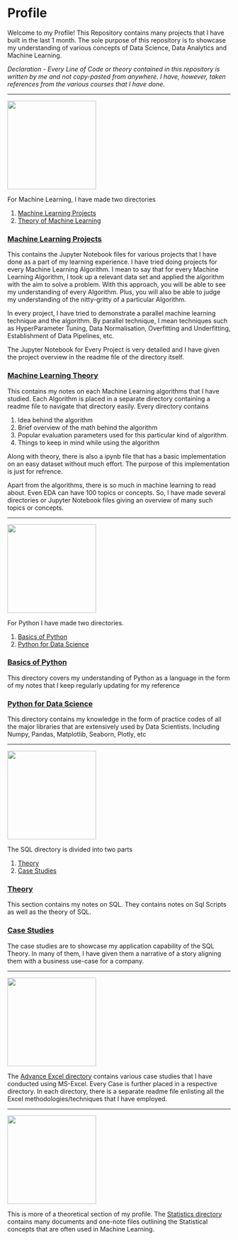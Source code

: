 # Profile
Welcome to my Profile!
This Repository contains many projects that I have built in the last 1 month. The sole purpose of this repository is to showcase my understanding of various concepts of Data Science, Data Analytics and Machine Learning.

*Declaration - Every Line of Code or theory contained in this repository is written by me and not copy-pasted from anywhere. I have, however, taken references from the various courses that I have done.*
***
<img src = https://github.com/SaharshSikaria/ProfileinBuilding/blob/main/Images/machine-banner.png height width = '200' height = '100'/>

For Machine Learning, I have made two directories
1. [Machine Learning Projects](ML%20Projects)
2. [Theory of Machine Learning](ML%20Theory)

### [Machine Learning Projects](ML%20Theory)
This contains the Jupyter Notebook files for various projects that I have done as a part of my learning experience. I have tried doing projects for every Machine Learning Algorithm. I mean to say that for every Machine Learning Algorithm, I took up a relevant data set and applied the algorithm with the aim to solve a problem. With this approach, you will be able to see my understanding of every Algorithm. Plus, you will also be able to judge my understanding of the nitty-gritty of a particular Algorithm.

In every project, I have tried to demonstrate a parallel machine learning technique and the algorithm. By parallel technique, I mean techniques such as HyperParameter Tuning, Data Normalisation, Overfitting and Underfitting, Establishment of Data Pipelines, etc.

The Jupyter Notebook for Every Project is very detailed and I have given the project overview in the readme file of the directory itself.

### [Machine Learning Theory](ML%20Theory)
This contains my notes on each Machine Learning algorithms that I have studied. Each Algorithm is placed in a separate directory containing a readme file to navigate that directory easily. Every directory contains 
1. Idea behind the algorithm 
2. Brief overview of the math behind the algorithm 
3. Popular evaluation parameters used for this particular kind of algorithm.
4. Things to keep in mind while using the algorithm

Along with theory, there is also a ipynb file that has a basic implementation on an easy dataset without much effort. The purpose of this implementation is just for refrence.

Apart from the algorithms, there is so much in machine learning to read about. Even EDA can have 100 topics or concepts. So, I have made several directories or Jupyter Notebook files giving an overview of many such topics or concepts.

***
<img src = https://github.com/SaharshSikaria/ProfileinBuilding/blob/main/Images/newpythonlogo.png height width = '200' height = '100'/>

For Python I have made two directories.
1. [Basics of Python](Python%20Basics)
2. [Python for Data Science](Python%20for%20Data%20Science)

### [Basics of Python](Python%20Basics)
This directory covers my understanding of Python as a language in the form of my notes that I keep regularly updating for my reference

### [Python for Data Science](Python%20for%20Data%20Science)
This directory contains my knowledge in the form of practice codes of all the major libraries that are extensively used by Data Scientists. Including Numpy, Pandas, Matplotlib, Seaborn, Plotly, etc
***
<img src = https://github.com/SaharshSikaria/ProfileinBuilding/blob/main/Images/Sql_data_base_with_logo.png height width = '200' height = '100'/>

The SQL directory is divided into two parts
1. [Theory](SQL/Theory)
2. [Case Studies](SQL/Case%20Studies)

### [Theory](SQL/Theory)
This section contains my notes on SQL. They contains notes on Sql Scripts as well as the theory of SQL.

### [Case Studies](SQL/Case%20Studies/Readme.md)
The case studies are to showcase my application capability of the SQL Theory. In many of them, I have given them a narrative of a story aligning them with a business use-case for a company.
***
<img src = https://github.com/SaharshSikaria/ProfileinBuilding/blob/main/Images/cr%3Dt_0%25%2Cl_0%25%2Cw_100%25%2Ch_100%25.webp height width = '200' height = '100'/>

The [Advance Excel directory](Advance%20Excel) contains various case studies that I have conducted using MS-Excel. Every Case is further placed in a respective directory. In each directory, there is a separate readme file enlisting all the Excel methodologies/techniques that I have employed.
***
<img src = https://github.com/SaharshSikaria/ProfileinBuilding/blob/main/Images/dbcfb1972c1f67549d873d5258085efc.png height width = '200' height = '100'/>

This is more of a theoretical section of my profile. The [Statistics directory](Statics) contains many documents and one-note files outlining the Statistical concepts that are often used in Machine Learning.
